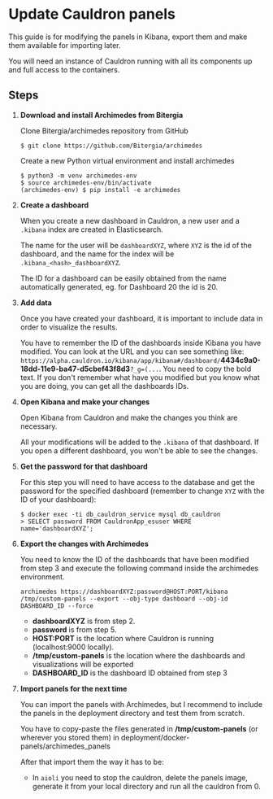 # Update Cauldron panels

This guide is for modifying the panels in Kibana, export them and make them available for importing later.

You will need an instance of Cauldron running with all its components up and full access to the containers.

## Steps

1. **Download and install Archimedes from Bitergia**

    Clone Bitergia/archimedes repository from GitHub
    ```
    $ git clone https://github.com/Bitergia/archimedes
    ```
    Create a new Python virtual environment and install archimedes
    ```
    $ python3 -m venv archimedes-env
    $ source archimedes-env/bin/activate
    (archimedes-env) $ pip install -e archimedes
    ```

2. **Create a dashboard**
    
    When you create a new dashboard in Cauldron, a new user and a `.kibana` index are created in Elasticsearch.

    The name for the user will be `dashboardXYZ`, where `XYZ` is the id of the dashboard, and the name for the index will be `.kibana_<hash>_dashboardXYZ`.  
    
    The ID for a dashboard can be easily obtained from the name automatically generated, eg. for Dashboard 20 the id is 20.


3. **Add data**
    
    Once you have created your dashboard, it is important to include data in order to visualize the results.
    
    You have to remember the ID of the dashboards inside Kibana you have modified. You can look at the URL and you can see something like:
    `https://alpha.cauldron.io/kibana/app/kibana#/dashboard/`**4434c9a0-18dd-11e9-ba47-d5cbef43f8d3**`?_g=(...`. You need to copy the bold text.
    If you don't remember what have you modified but you know what you are doing, you can get all the dashboards IDs.


3. **Open Kibana and make your changes**
    
    Open Kibana from Cauldron and make the changes you think are necessary. 
    
    All your modifications will be added to the `.kibana` of that dashboard. If you open a different dashboard, you won't be able to see the changes.

    
4. **Get the password for that dashboard**
    
    For this step you will need to have access to the database and get the password for the specified dashboard (remember to change `XYZ` with the ID of your dashboard): 
    ```
    $ docker exec -ti db_cauldron_service mysql db_cauldron
    > SELECT password FROM CauldronApp_esuser WHERE name='dashboardXYZ';
    ```

5. **Export the changes with Archimedes**
    
    You need to know the ID of the dashboards that have been modified from step 3 and execute the following command inside the archimedes environment.
    ```
    archimedes https://dashboardXYZ:password@HOST:PORT/kibana /tmp/custom-panels --export --obj-type dashboard --obj-id DASHBOARD_ID --force
    ```    
    
    - **dashboardXYZ** is from step 2.
    - **password** is from step 5.
    - **HOST:PORT** is the location where Cauldron is running (localhost:9000 locally).
    - **/tmp/custom-panels** is the location where the dashboards and visualizations will be exported
    - **DASHBOARD_ID** is the dashboard ID obtained from step 3
    
6. **Import panels for the next time**
    
    You can import the panels with Archimedes, but I recommend to include the panels in the deployment directory and test them from scratch.
    
    You have to copy-paste the files generated in **/tmp/custom-panels** (or wherever you stored them) in deployment/docker-panels/archimedes_panels
    
    After that import them the way it has to be:
    - In `aioli` you need to stop the cauldron, delete the panels image, generate it from your local directory and run all the cauldron from 0.
      
